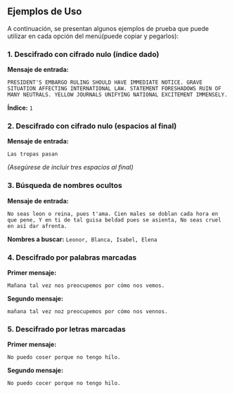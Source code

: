 ## **Ejemplos de Uso**  

A continuación, se presentan algunos ejemplos de prueba que puede utilizar en cada opción del menú(puede copiar y pegarlos):  

### **1. Descifrado con cifrado nulo (índice dado)**  
   **Mensaje de entrada:**  
   ```
   PRESIDENT'S EMBARGO RULING SHOULD HAVE IMMEDIATE NOTICE. GRAVE SITUATION AFFECTING INTERNATIONAL LAW. STATEMENT FORESHADOWS RUIN OF MANY NEUTRALS. YELLOW JOURNALS UNIFYING NATIONAL EXCITEMENT IMMENSELY.
   ```  
   **Índice:** `1`  

### **2. Descifrado con cifrado nulo (espacios al final)**  
   **Mensaje de entrada:**  
   ```
   Las tropas pasan   
   ```  
   _(Asegúrese de incluir tres espacios al final)_  

### **3. Búsqueda de nombres ocultos**  
   **Mensaje de entrada:**  
   ```
   No seas leon o reina, pues t'ama. Cien males se doblan cada hora en que pene, Y en ti de tal guisa beldad pues se asienta, No seas cruel en así dar afrenta.
   ```  
   **Nombres a buscar:** `Leonor, Blanca, Isabel, Elena`  

### **4. Descifrado por palabras marcadas**  
   **Primer mensaje:**  
   ```
   Mañana tal vez nos preocupemos por cómo nos vemos.
   ```  
   **Segundo mensaje:**  
   ```
   mañana tal vez noz preocupemos por cómo nos vennos.
   ```  

### **5. Descifrado por letras marcadas**  
   **Primer mensaje:**  
   ```
   No puedo coser porque no tengo hı́lo.
   ```  
   **Segundo mensaje:**  
   ```
   No puedo cocer porque no tengo hilo.